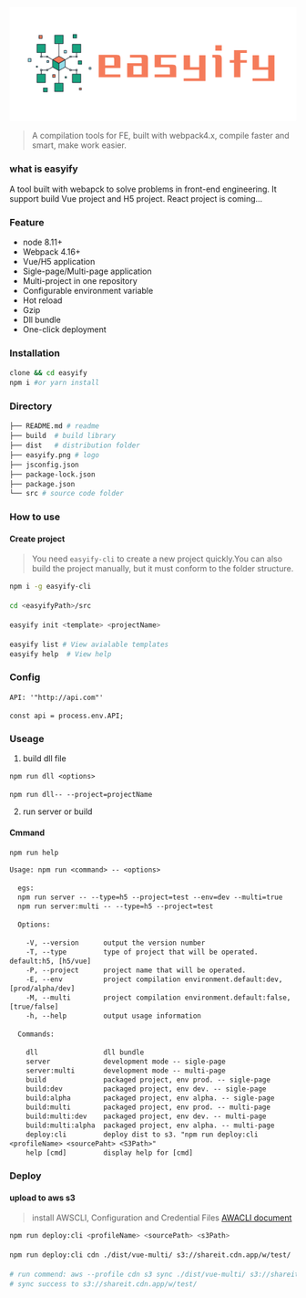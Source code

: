 ![logo](./easyify.png)

>A compilation tools for FE, built with webpack4.x, compile faster and smart, make work easier.

### what is easyify

A tool built with webapck to solve problems in front-end engineering.
It support build Vue project and H5 project. React project is coming...

### Feature

* node 8.11+
* Webpack 4.16+
* Vue/H5 application
* Sigle-page/Multi-page application
* Multi-project in one repository
* Configurable environment variable
* Hot reload
* Gzip
* Dll bundle
* One-click deployment

### Installation

```bash
clone && cd easyify
npm i #or yarn install
```

### Directory

```bash
├── README.md # readme
├── build  # build library
├── dist   # distribution folder
├── easyify.png # logo
├── jsconfig.json 
├── package-lock.json
├── package.json 
└── src # source code folder
```

### How to use

#### Create project

>You need `easyify-cli` to create a new project quickly.You can also build the project manually, but it must conform to the folder structure.

```bash
npm i -g easyify-cli

cd <easyifyPath>/src

easyify init <template> <projectName>

easyify list # View avialable templates 
easyify help  # View help
```


### Config

```
API: '"http://api.com"'

const api = process.env.API;
```

### Useage

1. build dll file

```
npm run dll <options>

npm run dll-- --project=projectName

```
2. run server or build  

#### Cmmand

```
npm run help
```

```
Usage: npm run <command> -- <options>

  egs: 
  npm run server -- --type=h5 --project=test --env=dev --multi=true 
  npm run server:multi -- --type=h5 --project=test

  Options:

    -V, --version      output the version number
    -T, --type         type of project that will be operated. default:h5, [h5/vue]
    -P, --project      project name that will be operated.
    -E, --env          project compilation environment.default:dev, [prod/alpha/dev]
    -M, --multi        project compilation environment.default:false, [true/false]
    -h, --help         output usage information

  Commands:

    dll                dll bundle
    server             development mode -- sigle-page
    server:multi       development mode -- multi-page
    build              packaged project, env prod. -- sigle-page
    build:dev          packaged project, env dev. -- sigle-page
    build:alpha        packaged project, env alpha. -- sigle-page
    build:multi        packaged project, env prod. -- multi-page
    build:multi:dev    packaged project, env dev. -- multi-page
    build:multi:alpha  packaged project, env alpha. -- multi-page
    deploy:cli         deploy dist to s3. "npm run deploy:cli <profileName> <sourcePaht> <S3Path>"
    help [cmd]         display help for [cmd]

```

### Deploy

#### upload to aws s3

> install AWSCLI, Configuration and Credential Files
> [AWACLI document](https://docs.aws.amazon.com/cli/latest/userguide/cli-config-files.html)

```bash
npm run deploy:cli <profileName> <sourcePath> <s3Path>
 
npm run deploy:cli cdn ./dist/vue-multi/ s3://shareit.cdn.app/w/test/

# run commend: aws --profile cdn s3 sync ./dist/vue-multi/ s3://shareit.cdn.app/w/test/ --delete --exclude=".*"
# sync success to s3://shareit.cdn.app/w/test/
```

